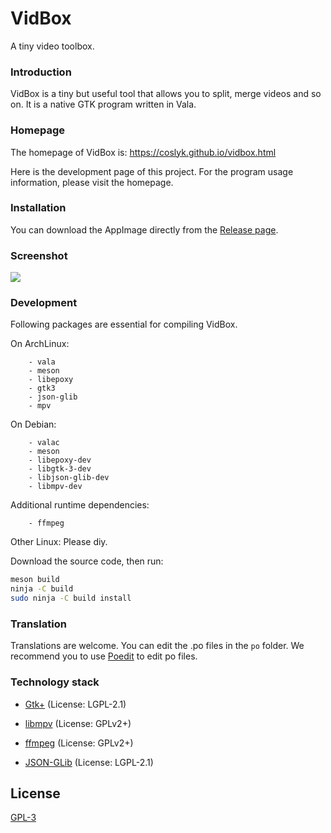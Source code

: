 # VidBox

A tiny video toolbox.

### Introduction

VidBox is a tiny but useful tool that allows you to split, merge videos and so on. It is a native GTK program written in Vala.

### Homepage

The homepage of VidBox is: https://coslyk.github.io/vidbox.html

Here is the development page of this project. For the program usage information, please visit the homepage.

### Installation

You can download the AppImage directly from the [Release page](https://github.com/coslyk/moonplayer/releases/latest).

### Screenshot

![](https://coslyk.github.io/files/videosplitter-dark.png)

### Development

Following packages are essential for compiling VidBox.

On ArchLinux:

```
    - vala
    - meson
    - libepoxy
    - gtk3
    - json-glib
    - mpv
```

On Debian:

```
    - valac
    - meson
    - libepoxy-dev
    - libgtk-3-dev
    - libjson-glib-dev
    - libmpv-dev
```

Additional runtime dependencies:
```
    - ffmpeg
```

Other Linux: Please diy.

Download the source code, then run:

```bash
meson build
ninja -C build
sudo ninja -C build install
```

### Translation

Translations are welcome. You can edit the .po files in the `po` folder. We recommend you to use [Poedit](https://poedit.net/) to edit po files.

### Technology stack

- [Gtk+](https://www.gtk.org/) (License: LGPL-2.1)

- [libmpv](https://mpv.io/) (License: GPLv2+)

- [ffmpeg](https://ffmpeg.org/) (License: GPLv2+)

- [JSON-GLib](https://gitlab.gnome.org/GNOME/json-glib) (License: LGPL-2.1)

## License

[GPL-3](https://github.com/coslyk/vidbox/blob/develop/LICENSE)